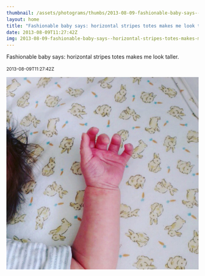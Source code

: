 ```yaml
---
thumbnail: /assets/photograms/thumbs/2013-08-09-fashionable-baby-says--horizontal-stripes-totes-makes-me-look-taller-.jpg
layout: home
title: "Fashionable baby says: horizontal stripes totes makes me look taller."
date: 2013-08-09T11:27:42Z
img: 2013-08-09-fashionable-baby-says--horizontal-stripes-totes-makes-me-look-taller-.jpg
---
```


Fashionable baby says: horizontal stripes totes makes me look taller.

<small>2013-08-09T11:27:42Z</small>

![Fashionable baby says: horizontal stripes totes makes me look taller.](2013-08-09-fashionable-baby-says--horizontal-stripes-totes-makes-me-look-taller-.jpg)
